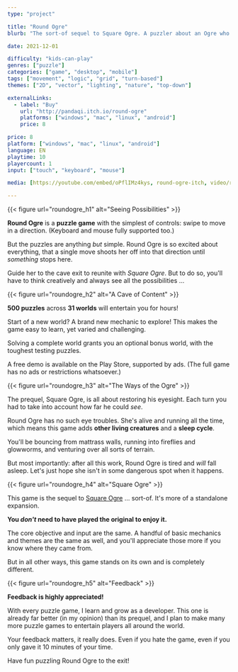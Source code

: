 ```yaml
---
type: "project"

title: "Round Ogre"
blurb: "The sort-of sequel to Square Ogre. A puzzler about an Ogre who is just too excited about life."

date: 2021-12-01

difficulty: "kids-can-play"
genres: ["puzzle"]
categories: ["game", "desktop", "mobile"]
tags: ["movement", "logic", "grid", "turn-based"]
themes: ["2D", "vector", "lighting", "nature", "top-down"]

externalLinks:
  - label: "Buy"
    url: "http://pandaqi.itch.io/round-ogre"
    platforms: ["windows", "mac", "linux", "android"]
    price: 8

price: 8
platform: ["windows", "mac", "linux", "android"]
language: EN
playtime: 10
playercount: 1
input: ["touch", "keyboard", "mouse"]

media: [https://youtube.com/embed/oPflIMz4kys, round-ogre-itch, video/roundogre_video0, video/roundogre_video1, video/roundogre_video2, video/roundogre_video3, video/roundogre_video4]

---
```


<!-- Section 1: Seeing possibilities -->
{{< figure url="roundogre_h1" alt="Seeing Possibilities" >}}

**Round Ogre** is a **puzzle game** with the simplest of controls: swipe to move in a direction. (Keyboard and mouse fully supported too.)

But the puzzles are anything _but_ simple. Round Ogre is so excited about everything, that a single move shoots her off into that direction until _something_ stops here.

Guide her to the cave exit to reunite with _Square Ogre_. But to do so, you'll have to think creatively and always see all the possibilities ...

<!-- Section 2: A Cave of Content -->
{{< figure url="roundogre_h2" alt="A Cave of Content" >}}

**500 puzzles** across **31 worlds** will entertain you for hours!

Start of a new world? A brand new mechanic to explore! This makes the game easy to learn, yet varied and challenging.

Solving a complete world grants you an optional bonus world, with the toughest testing puzzles.

A free demo is available on the Play Store, supported by ads. (The full game has no ads or restrictions whatsoever.)

<!-- Section 3: The Ways of the Ogre -->
{{< figure url="roundogre_h3" alt="The Ways of the Ogre" >}}

The prequel, Square Ogre, is all about restoring his eyesight. Each turn you had to take into account how far he could _see_.

Round Ogre has no such eye troubles. She's alive and running all the time, which means this game adds **other living creatures** and a **sleep cycle**.

You'll be bouncing from mattrass walls, running into fireflies and glowworms, and venturing over all sorts of terrain. 

But most importantly: after all this work, Round Ogre is tired and _will_ fall asleep. Let's just hope she isn't in some dangerous spot when it happens.

<!-- Section 4: Square Ogre -->
{{< figure url="roundogre_h4" alt="Square Ogre" >}}

This game is the sequel to [Square Ogre](https://pandaqi.com/square-ogre) ... sort-of. It's more of a standalone expansion.

**You _don't_ need to have played the original to enjoy it.**

The core objective and input are the same. A handful of basic mechanics and themes are the same as well, and you'll appreciate those more if you know where they came from.

But in all other ways, this game stands on its own and is completely different.

<!-- Section 5: Feedback -->
{{< figure url="roundogre_h5" alt="Feedback" >}}

**Feedback is highly appreciated!**

With every puzzle game, I learn and grow as a developer. This one is already far better (in my opinion) than its prequel, and I plan to make many more puzzle games to entertain players all around the world.

Your feedback matters, it really does. Even if you hate the game, even if you only gave it 10 minutes of your time.

Have fun puzzling Round Ogre to the exit!